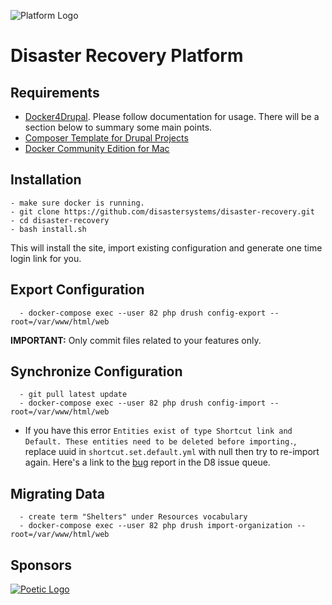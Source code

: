 ![Platform Logo](https://s3.amazonaws.com/disastersystems/platform-logo.png)

# Disaster Recovery Platform

## Requirements
- [Docker4Drupal](https://github.com/wodby/docker4drupal/). Please follow documentation for usage. There will be a section below to summary some main points.
- [Composer Template for Drupal Projects](https://github.com/drupal-composer/drupal-project)
- [Docker Community Edition for Mac](https://store.docker.com/editions/community/docker-ce-desktop-mac)

## Installation

```
- make sure docker is running.
- git clone https://github.com/disastersystems/disaster-recovery.git
- cd disaster-recovery
- bash install.sh
```

This will install the site, import existing configuration and generate one time login link for you.

## Export Configuration

```
  - docker-compose exec --user 82 php drush config-export --root=/var/www/html/web
```

**IMPORTANT:** Only commit files related to your features only.

## Synchronize Configuration

```
  - git pull latest update
  - docker-compose exec --user 82 php drush config-import --root=/var/www/html/web
```

- If you have this error `Entities exist of type Shortcut link and Default. These entities need to be deleted before importing.`, replace uuid in `shortcut.set.default.yml` with null then try to re-import again. Here's a link to the [bug](https://www.drupal.org/node/2583113) report in the D8 issue queue.

## Migrating Data
```
  - create term "Shelters" under Resources vocabulary
  - docker-compose exec --user 82 php drush import-organization --root=/var/www/html/web
```

## Sponsors

[![Poetic Logo](https://s3.amazonaws.com/disastersystems/poetic-logo-med.png)](https://poeticsystems.com)

